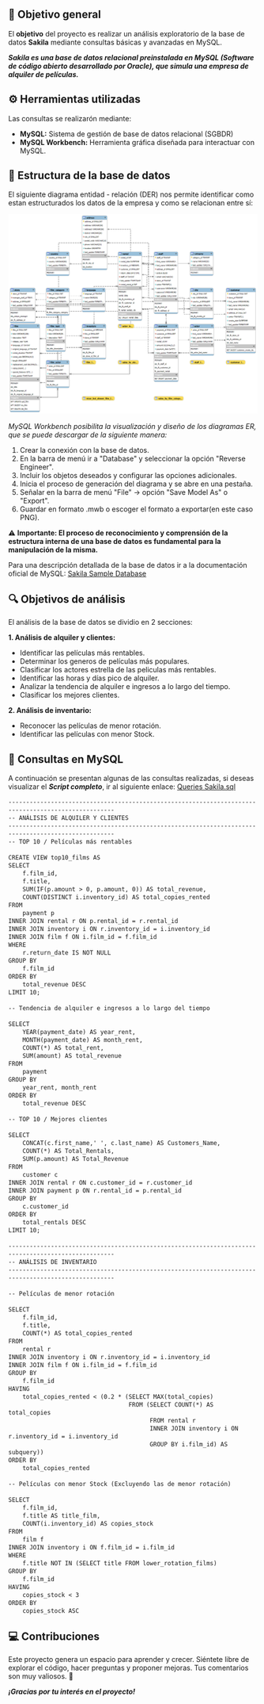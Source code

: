 ## :round_pushpin: Objetivo general

El **objetivo** del proyecto es realizar un análisis exploratorio de la base de datos **Sakila** mediante consultas básicas y avanzadas en MySQL.

***Sakila es una base de datos relacional preinstalada en MySQL (Software de código abierto desarrollado por Oracle), que simula una empresa de alquiler de películas.***

## :gear: Herramientas utilizadas

Las consultas se realizarón mediante:

- **MySQL:** Sistema de gestión de base de datos relacional (SGBDR)
- **MySQL Workbench:** Herramienta gráfica diseñada para interactuar con MySQL. 

## :open_file_folder: Estructura de la base de datos

El siguiente diagrama entidad - relación (DER) nos permite identificar como estan estructurados los datos de la empresa y como se relacionan entre sí: 

![DER](https://github.com/Johanna-Rojas/BD_SAKILA/blob/main/SAKILA_ER_Diagram.png)

*MySQL Workbench posibilita la visualización y diseño de los diagramas ER, que se puede descargar de la siguiente manera:*

1. Crear la conexión con la base de datos.
2. En la barra de menú ir a "Database" y seleccionar la opción "Reverse Engineer".
3. Incluir los objetos deseados y configurar las opciones adicionales.
4. Inicia el proceso de generación del diagrama y se abre en una pestaña.
5. Señalar en la barra de menú "File" -> opción "Save Model As" o "Export".
6. Guardar en formato .mwb o escoger el formato a exportar(en este caso PNG).

:warning: **Importante: El proceso de reconocimiento y comprensión de la estructura interna de una base de datos es fundamental para la manipulación de la misma.**

Para una descripción detallada de la base de datos ir a la documentación oficial de MySQL: [Sakila Sample Database](https://dev.mysql.com/doc/sakila/en/)

## :mag: Objetivos de análisis

El análisis de la base de datos se dividio en 2 secciones:

**1. Análisis de alquiler y clientes:**

- Identificar las películas más rentables.
- Determinar los generos de películas más populares.
- Clasificar los actores estrella de las peliculas más rentables.
- Identificar las horas y días pico de alquiler.
- Analizar la tendencia de alquiler e ingresos a lo largo del tiempo.
- Clasificar los mejores clientes.

**2. Análisis de inventario:**

- Reconocer las películas de menor rotación.
- Identificar las películas con menor Stock.

## :bookmark_tabs: Consultas en MySQL

A continuación se presentan algunas de las consultas realizadas, si deseas visualizar el ***Script completo***, ir al siguiente enlace: [Queries Sakila.sql](https://github.com/Johanna-Rojas/BD_SAKILA/blob/main/QUERIES_SAKILA.sql)

~~~
----------------------------------------------------------------------------------------------------
-- ANÁLISIS DE ALQUILER Y CLIENTES
----------------------------------------------------------------------------------------------------
-- TOP 10 / Películas más rentables

CREATE VIEW top10_films AS
SELECT
    f.film_id,
    f.title,
    SUM(IF(p.amount > 0, p.amount, 0)) AS total_revenue,
    COUNT(DISTINCT i.inventory_id) AS total_copies_rented
FROM
    payment p
INNER JOIN rental r ON p.rental_id = r.rental_id
INNER JOIN inventory i ON r.inventory_id = i.inventory_id
INNER JOIN film f ON i.film_id = f.film_id
WHERE
    r.return_date IS NOT NULL
GROUP BY
    f.film_id
ORDER BY
    total_revenue DESC
LIMIT 10;

-- Tendencia de alquiler e ingresos a lo largo del tiempo

SELECT
    YEAR(payment_date) AS year_rent,
    MONTH(payment_date) AS month_rent,
    COUNT(*) AS total_rent,
    SUM(amount) AS total_revenue
FROM
    payment
GROUP BY
	year_rent, month_rent
ORDER BY
    total_revenue DESC

-- TOP 10 / Mejores clientes

SELECT
	CONCAT(c.first_name,' ', c.last_name) AS Customers_Name,
    COUNT(*) AS Total_Rentals,
    SUM(p.amount) AS Total_Revenue
FROM
    customer c
INNER JOIN rental r ON c.customer_id = r.customer_id
INNER JOIN payment p ON r.rental_id = p.rental_id
GROUP BY
    c.customer_id
ORDER BY
    total_rentals DESC
LIMIT 10;

----------------------------------------------------------------------------------------------------
-- ANÁLISIS DE INVENTARIO
----------------------------------------------------------------------------------------------------

-- Películas de menor rotación

SELECT
    f.film_id,
    f.title,
    COUNT(*) AS total_copies_rented
FROM
    rental r
INNER JOIN inventory i ON r.inventory_id = i.inventory_id
INNER JOIN film f ON i.film_id = f.film_id
GROUP BY
    f.film_id
HAVING
	total_copies_rented < (0.2 * (SELECT MAX(total_copies) 
								  FROM (SELECT COUNT(*) AS total_copies
										FROM rental r
                                        INNER JOIN inventory i ON r.inventory_id = i.inventory_id
                                        GROUP BY i.film_id) AS subquery))
ORDER BY
	total_copies_rented

-- Películas con menor Stock (Excluyendo las de menor rotación)

SELECT 
    f.film_id,
    f.title AS title_film,
    COUNT(i.inventory_id) AS copies_stock
FROM
    film f
INNER JOIN inventory i ON f.film_id = i.film_id
WHERE
	f.title NOT IN (SELECT title FROM lower_rotation_films)
GROUP BY 
	f.film_id
HAVING 
	copies_stock < 3
ORDER BY 
	copies_stock ASC

~~~

## :computer: Contribuciones

Este proyecto genera un espacio para aprender y crecer. Siéntete libre de explorar el código, hacer preguntas y proponer mejoras. 
Tus comentarios son muy valiosos. :dizzy:

***¡Gracias por tu interés en el proyecto!***